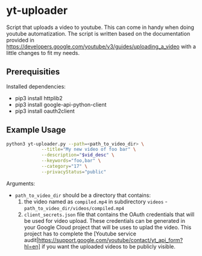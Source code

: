 # yt-uploader

Script that uploads a video to youtube. This can come in handy when doing youtube automatization. 
The script is written based on the documentation provided in https://developers.google.com/youtube/v3/guides/uploading_a_video with a little changes to
fit my needs.

## Prerequisities
Installed dependencies:
- pip3 install httplib2
- pip3 install google-api-python-client
- pip3 install oauth2client

## Example Usage
```bash
python3 yt-uploader.py --path=<path_to_video_dir> \
             --title="My new video of foo bar" \
             --description="$vid_desc" \
             --keywords="foo,bar" \
             --category="17" \
             --privacyStatus="public"
```

Arguments:
- `path_to_video_dir` should be a directory that contains:
   1. the video named as `compiled.mp4` in subdirectory `videos` -  `path_to_video_dir/videos/compiled.mp4`
   2. `client_secrets.json` file that contains the OAuth credentials that will be used for video upload. These credentials can be generated in your
   Google Cloud project that will be uses to uplad the video. This project has to complete the
   [Youtube service audit|https://support.google.com/youtube/contact/yt_api_form?hl=en] if you want the uploaded videos to be publicly visible.
